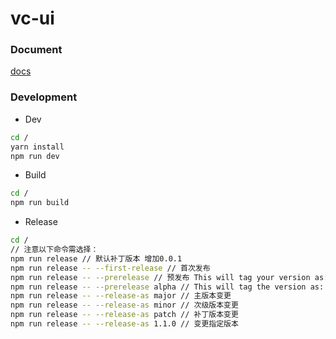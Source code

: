 # vc-ui

### Document

[docs](https://harrychen0506.github.io/vc-ui/)

### Development

* Dev

``` bash
cd /
yarn install
npm run dev
```

* Build

``` bash
cd /
npm run build
```

* Release

``` bash
cd /
// 注意以下命令需选择：
npm run release // 默认补丁版本 增加0.0.1
npm run release -- --first-release // 首次发布
npm run release -- --prerelease // 预发布 This will tag your version as: 1.0.1-0
npm run release -- --prerelease alpha // This will tag the version as: 1.0.1-alpha.0
npm run release -- --release-as major // 主版本变更
npm run release -- --release-as minor // 次级版本变更
npm run release -- --release-as patch // 补丁版本变更
npm run release -- --release-as 1.1.0 // 变更指定版本
```
